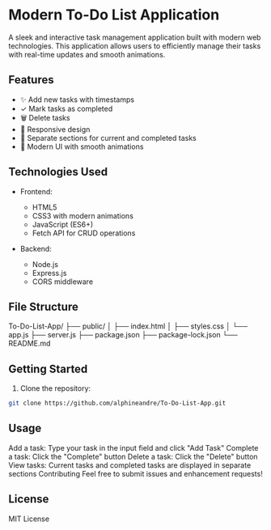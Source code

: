 # Modern To-Do List Application

A sleek and interactive task management application built with modern web technologies. This application allows users to efficiently manage their tasks with real-time updates and smooth animations.

## Features

- ✨ Add new tasks with timestamps
- ✓ Mark tasks as completed
- 🗑️ Delete tasks
- 📱 Responsive design
- 🎯 Separate sections for current and completed tasks
- 🌈 Modern UI with smooth animations

## Technologies Used

- Frontend:
  - HTML5
  - CSS3 with modern animations
  - JavaScript (ES6+)
  - Fetch API for CRUD operations

- Backend:
  - Node.js
  - Express.js
  - CORS middleware

## File Structure

To-Do-List-App/ ├── public/ │ ├── index.html │ ├── styles.css │ └── app.js ├── server.js ├── package.json ├── package-lock.json └── README.md

## Getting Started

1. Clone the repository:
```bash
git clone https://github.com/alphineandre/To-Do-List-App.git  
```

## Usage

Add a task: Type your task in the input field and click "Add Task"
Complete a task: Click the "Complete" button
Delete a task: Click the "Delete" button
View tasks: Current tasks and completed tasks are displayed in separate sections
Contributing
Feel free to submit issues and enhancement requests!

## License
MIT License